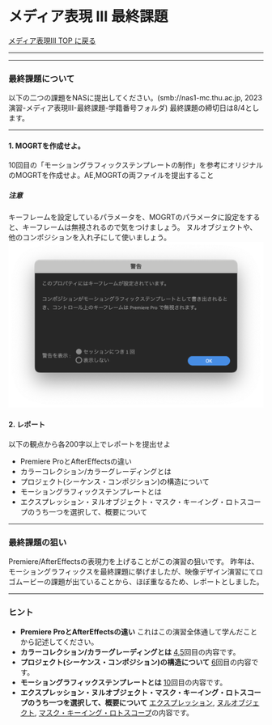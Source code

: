 # メディア表現 III 最終課題

[メディア表現III TOP に戻る](./index.md)

---


---
### 最終課題について
以下の二つの課題をNASに提出してください。(smb://nas1-mc.thu.ac.jp, 2023演習-メディア表現III-最終課題-学籍番号フォルダ)
最終課題の締切日は8/4とします。

---
#### 1. MOGRTを作成せよ。
10回目の「モーショングラフィックステンプレートの制作」を参考にオリジナルのMOGRTを作成せよ。AE,MOGRTの両ファイルを提出すること

##### 注意
キーフレームを設定しているパラメータを、MOGRTのパラメータに設定をすると、キーフレームは無視されるので気をつけましょう。
ヌルオブジェクトや、他のコンポジションを入れ子にして使いましょう。
![](./img/mogrt_parameter_keyframe.png)
　
#### 2. レポート
以下の観点から各200字以上でレポートを提出せよ
- Premiere ProとAfterEffectsの違い
- カラーコレクション/カラーグレーディングとは
- プロジェクト(シーケンス・コンポジション)の構造について
- モーショングラフィックステンプレートとは
- エクスプレッション・ヌルオブジェクト・マスク・キーイング・ロトスコープのうち一つを選択して、概要について

---
### 最終課題の狙い
Premiere/AfterEffectsの表現力を上げることがこの演習の狙いです。
昨年は、モーショングラフィックスを最終課題に挙げましたが、映像デザイン演習にてロゴムービーの課題が出ていることから、ほぼ重なるため、レポートとしました。

---
### ヒント
- **Premiere ProとAfterEffectsの違い** これはこの演習全体通して学んだことから記述してください。
- **カラーコレクション/カラーグレーディングとは** [4](./mr3_04.md),[5](./mr3_05.md)回目の内容です。
- **プロジェクト(シーケンス・コンポジション)の構造について** [6](./mr3_06.md)回目の内容です。
- **モーショングラフィックステンプレートとは** [10](./mr3_10.md)回目の内容です。
- **エクスプレッション・ヌルオブジェクト・マスク・キーイング・ロトスコープのうち一つを選択して、概要について** [エクスプレッション](./mr3_11.md), [ヌルオブジェクト](./mr3_12.md), [マスク・キーイング・ロトスコープ](./mr3_13.md)の内容です。
